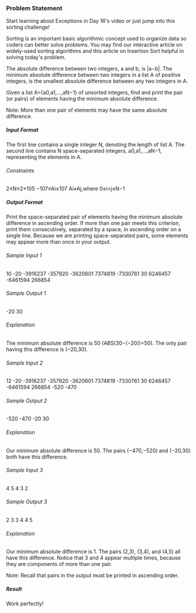 <h3>Problem Statement</h3>

Start learning about Exceptions in Day 16's video or just jump into this sorting challenge!

Sorting is an important basic algorithmic concept used to organize data so coders can better solve problems. You may find our interactive article on widely-used sorting algorithms and this article on Insertion Sort helpful in solving today's problem.

The absolute difference between two integers, a and b, is |a−b|. The minimum absolute difference between two integers in a list A of positive integers, is the smallest absolute difference between any two integers in A.

Given a list A={a0,a1,…,aN−1} of unsorted integers, find and print the pair (or pairs) of elements having the minimum absolute difference.

Note: More than one pair of elements may have the same absolute difference.

<h5>Input Format</h5>

The first line contains a single integer N, denoting the length of list A. 
The second line contains N space-separated integers, a0,a1,…,aN−1, representing the elements in A.

<h6>Constraints</h6>

2≤N≤2×105
−107≤Ai≤107
Ai≠Aj,where 0≤i<j≤N−1

<h5>Output Format</h5>

Print the space-separated pair of elements having the minimum absolute difference in ascending order. If more than one pair meets this criterion, print them consecutively, separated by a space, in ascending order on a single line. Because we are printing space-separated pairs, some elements may appear more than once in your output.

<h6>Sample Input 1</h6>

10
-20 -3916237 -357920 -3620601 7374819 -7330761 30 6246457 -6461594 266854 

<h6>Sample Output 1</h6>

-20 30

<h6>Explanation </h6>

The minimum absolute difference is 50 (ABS(30−(−20))=50). The only pair having this difference is (−20,30).

<h6>Sample Input 2</h6>

12
-20 -3916237 -357920 -3620601 7374819 -7330761 30 6246457 -6461594 266854 -520 -470 

<h6>Sample Output 2</h6>

-520 -470 -20 30

<h6>Explanation</h6> 

Our minimum absolute difference is 50. The pairs (−470,−520) and (−20,30) both have this difference.

<h6>Sample Input 3</h6>

4
5 4 3 2

<h6>Sample Output 3</h6>

2 3 3 4 4 5

<h6>Explanation </h6>

Our minimum absolute difference is 1. The pairs (2,3), (3,4), and (4,5) all have this difference. Notice that 3 and 4 appear multiple times, because they are components of more than one pair.

Note: Recall that pairs in the output must be printed in ascending order.

<h5>Result</h5>

Work perfectly!